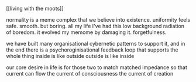 [[living with the moots]]

normality is a meme complex that we believe into existence. uniformity feels safe. smooth. but boring. all my life I've had this low background radiation of boredom. it evolved my memome by damaging it. forgetfulness.

we have built many organisational cybernetic patterns to support it, and in the end there is a psychoroginisational feedback loop that supports the whole thing
inside is like outside 
outside is like inside

our core desire in life is for those two to match
matched impedance so that current can flow
the current of consciousness
the current of creation

